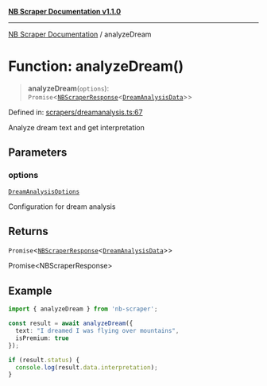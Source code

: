 [**NB Scraper Documentation v1.1.0**](../README.md)

***

[NB Scraper Documentation](../globals.md) / analyzeDream

# Function: analyzeDream()

> **analyzeDream**(`options`): `Promise`\<[`NBScraperResponse`](../interfaces/NBScraperResponse.md)\<[`DreamAnalysisData`](../interfaces/DreamAnalysisData.md)\>\>

Defined in: [scrapers/dreamanalysis.ts:67](https://github.com/Chakszzz/NB-Scraper/blob/06c561b9f0d22405d402fc768994dc101fb84509/app/scrapers/dreamanalysis.ts#L67)

Analyze dream text and get interpretation

## Parameters

### options

[`DreamAnalysisOptions`](../interfaces/DreamAnalysisOptions.md)

Configuration for dream analysis

## Returns

`Promise`\<[`NBScraperResponse`](../interfaces/NBScraperResponse.md)\<[`DreamAnalysisData`](../interfaces/DreamAnalysisData.md)\>\>

Promise<NBScraperResponse<DreamAnalysisData>>

## Example

```typescript
import { analyzeDream } from 'nb-scraper';

const result = await analyzeDream({
  text: "I dreamed I was flying over mountains",
  isPremium: true
});

if (result.status) {
  console.log(result.data.interpretation);
}
```
